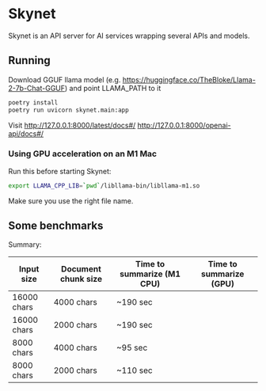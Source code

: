 # Skynet

Skynet is an API server for AI services wrapping several APIs and models.

## Running

Download GGUF llama model (e.g. https://huggingface.co/TheBloke/Llama-2-7b-Chat-GGUF) and point LLAMA_PATH to it

```bash
poetry install
poetry run uvicorn skynet.main:app
```

Visit
http://127.0.0.1:8000/latest/docs#/
http://127.0.0.1:8000/openai-api/docs#/

### Using GPU acceleration on an M1 Mac

Run this before starting Skynet:

```bash
export LLAMA_CPP_LIB=`pwd`/libllama-bin/libllama-m1.so
```

Make sure you use the right file name.

## Some benchmarks

Summary:

| Input size | Document chunk size | Time to summarize (M1 CPU) | Time to summarize (GPU) |
|---|---|---|---|
| 16000 chars | 4000 chars | ~190 sec |  |
| 16000 chars | 2000 chars | ~190 sec |  |
| 8000 chars | 4000 chars | ~95 sec |  |
| 8000 chars | 2000 chars | ~110 sec |  |
